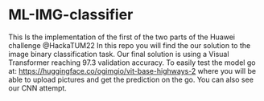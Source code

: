 # ML-IMG-classifier
This Is the implementation of the first of the two parts of the Huawei challenge @HackaTUM22
In this repo you will find the our solution to the image binary classification task. Our final solution is using a Visual Transformer reaching 97.3 validation accuracy. To easily test the model go at: https://huggingface.co/ogimgio/vit-base-highways-2 where you will be able to upload pictures and get the prediction on the go.
You can also see our CNN attempt.
